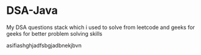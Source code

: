 # DSA-Java


My DSA questions stack which i used to solve from leetcode and geeks for geeks for better problem solving skills

asifiashghjadfsbgjadbnekjbvn

